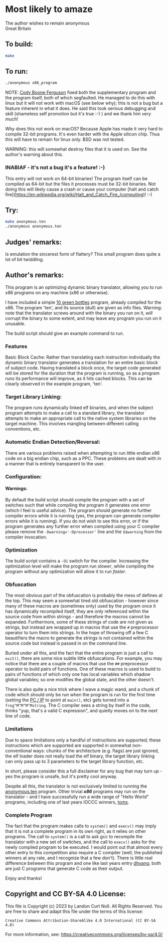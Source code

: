 # Most likely to amaze

The author wishes to remain anonymous  
Great Britain  

## To build:

```sh
make
```

## To run:

```sh
./anonymous x86_program
```

NOTE: [Cody Boone Ferguson](/winners.html#Cody_Boone_Ferguson) fixed both the
supplementary program and the program itself, both of which segfaulted. He
managed to do this with linux but it will not work with macOS (see below why);
this is not a bug but a feature inherent in what it does. He said this took
serious debugging and skill (shameless self promotion but it's true :-) ) and we
thank him _very much_!

Why does this not work on macOS? Because Apple has made it very hard to compile
32-bit programs. It's even harder with the Apple silicon chip. Thus this will
have to remain for linux only. BSD was not tested. 

WARNING: this will somewhat destroy files that it is used on. See the author's
warning about this.

### INABIAF - it's not a bug it's a feature! :-)

This entry will not work on 64-bit binaries! The program itself can be compiled
as 64-bit but the files it processes must be 32-bit binaries. Not doing this
will likely cause a crash or cause your computer [halt and catch
fire](https://en.wikipedia.org/wiki/Halt_and_Catch_Fire_(computing)! :-)

## Try:

```sh
make anonymous.ten
./anonymous anonymous.ten
```


## Judges' remarks:

Is emulation the sincerest form of flattery?  This small program does
quite a lot of bit twiddling.

## Author's remarks:

This program is an optimizing dynamic binary translator, allowing you to
run x86 programs on any machine (x86 or otherwise).

I have included a simple [10 green
bottles](https://www.bbc.co.uk/teach/school-radio/nursery-rhymes-ten-green-bottles/zncyt39) program, already compiled
for the x86.  The program 'ten', and its source (dull) are given as info
files.  Warning: note that the translator screws around with the binary
you run on it, *will* corrupt the binary to some extent, and may leave
any program you run on it unusable.

The build script should give an example command to run.

### Features

Basic Block Cache: Rather than translating each instruction individually
the dynamic binary translator generates a translation for an entire
basic block of subject code.  Having translated a block once, the target
code generated will be stored for the duration that the program is
running, so as a program runs its performance will improve, as it hits
cached blocks.  This can be clearly observed in the example program,
'ten'.

### Target Library Linking:

The program runs dynamically linked elf binaries, and when the subject
program attempts to make a call to a standard library, the translator
attempts to make an appropriate call to the native system libraries on
the target machine.  This involves mangling between different calling
conventions, etc.

### Automatic Endian Detection/Reversal:

There are various problems raised when attempting to run little endian
x86 code on a big endian chip, such as a PPC.  These problems are dealt
with in a manner that is entirely transparent to the user.

### Configuration:

#### Warnings:

By default the build script should compile the program with a set of
switches such that while compiling the program it generates one error
(which I feel is useful advice).  The program should generate no further
compiler errors while it is running (yes, the program can generate
compiler errors while it is running).  If you do not wish to see this
error, or if the program generates any further error when compiled using
your C compiler please remove the `-Dwarning='-Dprocessor'` line and the
`$$warning` from the compiler invocation.

### Optimization

The build script contains a `-O1` switch for the compiler.  Increasing
the optimization level will make the program run *slower*, while
compiling the program without any optimization will allow it to run
*faster*.

### Obfuscation

The most obvious part of the obfuscation is probably the mess of defines at the
top.  This may seem a somewhat tired old obfuscation - however since many of
these macros are (sometimes only) used by the program once it has dynamically
recompiled itself, they are only referenced within the source code from within
strings - and therefore the macros cannot be expanded.  Furthermore, some of
these strings of code are not given as strings, but instead are wrapped up in
macros that use the `#` preprocessor operator to turn them into strings. In the
hope of throwing off a few C beautifiers the macro to generate the strings is
not contained within the source code but instead is passed in on the command
line.

Buried under all this, and the fact that the entire program is just a
call to `exit()`, there are some nice subtle little obfuscations.  For
example, you may notice that there are a couple of macros that use the
`##` preprocessor operator to build pairs of functions.  One of these
macros is used to build to pairs of functions of which only one has
local variables which shadow global variables; so one modifies the
global state, and the other doesn't.

There is also quite a nice trick where I wave a magic wand, and a chunk of code
which should only be run when the program is run for the first time (setting the
[PC / IP](https://en.wikipedia.org/wiki/Program_counter) to point at `main()`,
etc) gets turned into a `frog^M^M^M^Mstring`.  The C compiler sees a string by
itself in the code, thinks "yup, that's a valid C expression", and quietly moves
on to the next line of code.

### Limitations

Due to space limitations only a handful of instructions are supported;
these instructions which are supported are supported in somewhat
non-conventional ways: chunks of the architecture (e.g. flags) are just
ignored, the elf loader does not really load the elf binary, the target
library linking can only pass up to 3 parameters to the target library
function, etc.

In short, please consider this a full disclaimer for any bug that may
turn up - yes the program is unsafe, but it's pretty cool anyway.

Despite all this, the translator is not exclusively limited to running the
[anonymous.ten](anonymous.ten.c) program.  Other trivial **_x86_** programs may
run on the translator \- and I have successfully run a wide range of "Hello
World" programs, including one of last years IOCCC winners,
[tomx](/2000/tomx/tomx.c).

### Complete Program

The fact that the program makes calls to `system()` and `execv()` may imply that
it is not a complete program in its own right, as it relies on other programs.
The call to `system()` is a call to ask gcc to recompile the translator with a
new set of switches, and the call to `execv()` asks for the newly compiled
program to be executed.  I would point out that almost every other entry to this
competition also require a C compiler (well, the published winners at any rate,
and I recognize that a few don't).  There is little real difference between this
program and one like last years entry [dhyang](/2000/dhyang/dhyang.c); both are
just C programs that generate C code as their output.

Enjoy and thanks!

## Copyright and CC BY-SA 4.0 License:

This file is Copyright (c) 2023 by Landon Curt Noll.  All Rights Reserved.
You are free to share and adapt this file under the terms of this license:

    Creative Commons Attribution-ShareAlike 4.0 International (CC BY-SA 4.0)

For more information, see: https://creativecommons.org/licenses/by-sa/4.0/
